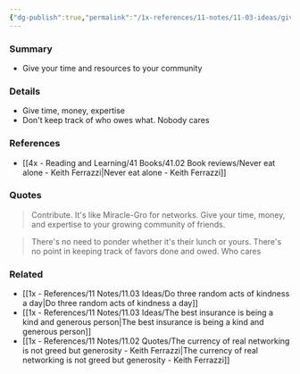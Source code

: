 ```yaml
---
{"dg-publish":true,"permalink":"/1x-references/11-notes/11-03-ideas/give-your-time-and-resources-to-your-community/","title":"Give your time and resources to your community","created":"2025-03-07T10:17:26.234+03:00","updated":"2025-03-07T11:19:59.798+03:00"}
---
```



### Summary
- Give your time and resources to your community

### Details
- Give time, money, expertise
- Don't keep track of who owes what. Nobody cares

### References
- [[4x - Reading and Learning/41 Books/41.02 Book reviews/Never eat alone - Keith Ferrazzi\|Never eat alone - Keith Ferrazzi]]

### Quotes
> Contribute. It's like Miracle-Gro for networks. Give your time, money, and expertise to your growing community of friends.

> There's no need to ponder whether it's their lunch or yours. There's no point in keeping track of favors done and owed. Who cares


### Related
- [[1x - References/11 Notes/11.03 Ideas/Do three random acts of kindness a day\|Do three random acts of kindness a day]]
- [[1x - References/11 Notes/11.03 Ideas/The best insurance is being a kind and generous person\|The best insurance is being a kind and generous person]]
- [[1x - References/11 Notes/11.02 Quotes/The currency of real networking is not greed but generosity - Keith Ferrazzi\|The currency of real networking is not greed but generosity - Keith Ferrazzi]]